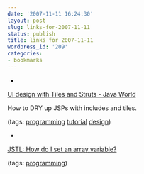 ```yaml
---
date: '2007-11-11 16:24:30'
layout: post
slug: links-for-2007-11-11
status: publish
title: links for 2007-11-11
wordpress_id: '209'
categories:
- bookmarks
---
```



	
  * 
		

[UI design with Tiles and Struts - Java World](http://www.javaworld.com/javaworld/jw-01-2002/jw-0104-tilestrut.html)


		

How to DRY up JSPs with includes and tiles.


		

(tags: [programming](http://del.icio.us/eob/programming) [tutorial](http://del.icio.us/eob/tutorial) [design](http://del.icio.us/eob/design))


	

	
  * 
		

[JSTL: How do I set an array variable?](http://www.velocityreviews.com/forums/t124517-jstl-how-do-i-set-an-array-variable.html)


		

(tags: [programming](http://del.icio.us/eob/programming))


	




